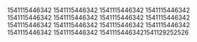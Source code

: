 1541115446342
1541115446342
1541115446342
1541115446342
1541115446342
1541115446342
1541115446342
1541115446342
1541115446342
1541115446342
1541115446342
1541115446342
1541115446342
1541115446342
15411154463421541129252526